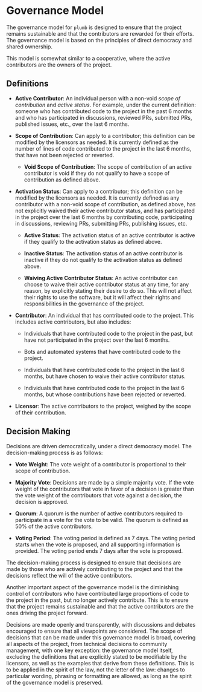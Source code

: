 # Governance Model

The governance model for `plumb` is designed to ensure that the project remains sustainable and that
the contributors are rewarded for their efforts. The governance model is based on the principles of
direct democracy and shared ownership.

This model is somewhat similar to a cooperative, where the active contributors are the owners of the
project.

## Definitions

- **Active Contributor**: An individual person with a non-void *scope of contribution* and *active
  status*. For example, under the current definition: someone who has contributed code to the
  project in the past 6 months and who has participated in discussions, reviewed PRs, submitted PRs,
  published issues, etc., over the last 6 months.

- **Scope of Contribution**: Can apply to a contributor; this definition can be modified by the
  licensors as needed. It is currently defined as the number of lines of code contributed to the
  project in the last 6 months, that have not been rejected or reverted.

  - **Void Scope of Contribution**: The scope of contribution of an active contributor is void if
    they do not qualify to have a scope of contribution as defined above.

- **Activation Status**: Can apply to a contributor; this definition can be modified by the
  licensors as needed. It is currently defined as any contributor with a non-void scope of
  contribution, as defined above, has not explicitly waived their active contributor status, and has
  participated in the project over the last 6 months by contributing code, participating in
  discussions, reviewing PRs, submitting PRs, publishing issues, etc.

  - **Active Status**: The activation status of an active contributor is active if they qualify to
    the activation status as defined above.

  - **Inactive Status**: The activation status of an active contributor is inactive if they do not
    qualify to the activation status as defined above.

  - **Waiving Active Contributor Status**: An active contributor can choose to waive their active
    contributor status at any time, for any reason, by explicitly stating their desire to do so.
    This will not affect their rights to use the software, but it will affect their rights and
    responsibilities in the governance of the project.

- **Contributor**: An individual that has contributed code to the project. This includes active
  contributors, but also includes:

  - Individuals that have contributed code to the project in the past, but have not participated in
    the project over the last 6 months.

  - Bots and automated systems that have contributed code to the project.

  - Individuals that have contributed code to the project in the last 6 months, but have chosen to
    waive their active contributor status.

  - Individuals that have contributed code to the project in the last 6 months, but whose
    contributions have been rejected or reverted.

- **Licensor**: The active contributors to the project, weighed by the scope of their contribution.

## Decision Making

Decisions are driven democratically, under a direct democracy model. The decision-making process is
as follows:

- **Vote Weight**: The vote weight of a contributor is proportional to their scope of contribution.

- **Majority Vote**: Decisions are made by a simple majority vote. If the vote weight of the
  contributors that vote in favor of a decision is greater than the vote weight of the contributors
  that vote against a decision, the decision is approved.

- **Quorum**: A quorum is the number of active contributors required to participate in a vote for
  the vote to be valid. The quorum is defined as 50% of the active contributors.

- **Voting Period**: The voting period is defined as 7 days. The voting period starts when the vote
  is proposed, and all supporting information is provided. The voting period ends 7 days after the
  vote is proposed.

The decision-making process is designed to ensure that decisions are made by those who are actively
contributing to the project and that the decisions reflect the will of the active contributors.

Another important aspect of the governance model is the diminishing control of contributors who have
contributed large proportions of code to the project in the past, but no longer actively contribute.
This is to ensure that the project remains sustainable and that the active contributors are the ones
driving the project forward.

Decisions are made openly and transparently, with discussions and debates encouraged to ensure that
all viewpoints are considered. The scope of decisions that can be made under this governance model
is broad, covering all aspects of the project, from technical decisions to community management,
with one key exception: the governance model itself, excluding the definitions that are explicitly
stated to be modifiable by the licensors, as well as the examples that derive from these
definitions. This is to be applied in the spirit of the law, not the letter of the law: changes to
particular wording, phrasing or formatting are allowed, as long as the spirit of the governance
model is preserved.
